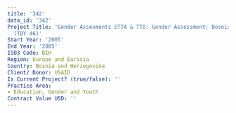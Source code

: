 ```yaml
---
title: '342'
data_id: '342'
Project Title: 'Gender Assesments STTA & TTO: Gender Assessment: Bosnia-Herzegovina
  (TDY 46)'
Start Year: '2005'
End Year: '2005'
ISO3 Code: BIH
Region: Europe and Eurasia
Country: Bosnia and Herzegovina
Client/ Donor: USAID
Is Current Project? (true/false): ''
Practice Area:
- Education, Gender and Youth
Contract Value USD: ''
---
```


